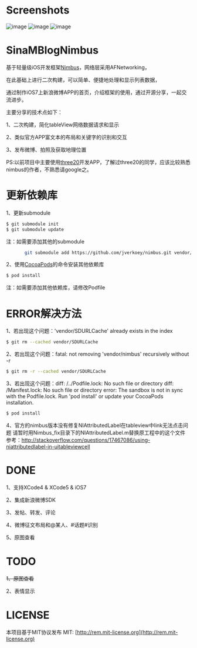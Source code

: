 # Screenshots
![image](http://cc.cocimg.com/bbs/attachment/Fid_19/19_22435_9c77b66707adb15.gif)
![image](http://git.oschina.net/jimneylee/SinaMBlogNimbus/raw/master/SinaMBlog/Images/Screenshot/postnewstatus.png)
![image](http://git.oschina.net/jimneylee/SinaMBlogNimbus/raw/master/SinaMBlog/Images/Screenshot/repost.png)

# SinaMBlogNimbus
基于轻量级iOS开发框架[Nimbus](https://github.com/jverkoey/nimbus)，网络层采用AFNetworking，

在此基础上进行二次构建，可以简单、便捷地处理和显示列表数据，

通过制作iOS7上新浪微博APP的首页，介绍框架的使用，通过开源分享，一起交流进步。

主要分享的技术点如下：

   1、二次构建，简化tableView网络数据请求和显示

   2、类似官方APP富文本的布局和关键字的识别和交互

   3、发布微博、拍照及获取地理位置

   PS:以前项目中主要使用[three20](https://github.com/facebook/three20)开发APP，了解过three20的同学，应该比较熟悉nimbus的作者，不熟悉请google之。

# 更新依赖库
1、更新submodule
``` bash
$ git submodule init 
$ git submodule update
```
注：如需要添加其他的submodule
``` bash
       git submodule add https://github.com/jverkoey/nimbus.git vendor/nimbus
```
2、使用[CocoaPods](http://cocoapods.org)的命令安装其他依赖库
``` bash   
$ pod install
```   
注：如需要添加其他依赖库，请修改Podfile

# ERROR解决方法
1、若出现这个问题：'vendor/SDURLCache' already exists in the index
``` bash
$ git rm --cached vendor/SDURLCache
```
2、若出现这个问题：fatal: not removing 'vendor/nimbus' recursively without -r
``` bash
$ git rm -r --cached vendor/SDURLCache
```
3、若出现这个问题：diff: /../Podfile.lock: No such file or directory 
   diff: /Manifest.lock: No such file or directory 
   error: The sandbox is not in sync with the Podfile.lock. Run 'pod install' or update your CocoaPods installation.
``` bash
$ pod install
```
4、官方的nimbus版本没有修复NIAttributedLabel在tableview中link无法点击问题
   请暂时用Nimbus_fix目录下的NIAttributedLabel.m替换原工程中的这个文件
   参考：http://stackoverflow.com/questions/17467086/using-niattributedlabel-in-uitableviewcell

# DONE
1、支持XCode4 & XCode5 & iOS7

2、集成新浪微博SDK

3、发帖、转发、评论

4、微博征文布局和@某人、#话题#识别

5、原图查看

# TODO
~~1、原图查看~~

2、表情显示

# LICENSE
本项目基于MIT协议发布
MIT: [http://rem.mit-license.org](http://rem.mit-license.org)
